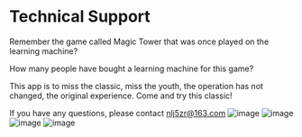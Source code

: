 # Technical Support

Remember the game called Magic Tower that was once played on the learning machine?

How many people have bought a learning machine for this game?

This app is to miss the classic, miss the youth, the operation has not changed, the original experience. Come and try this classic!

If you have any questions, please contact nlj5zr@163.com
![image]()
![image]()
![image]()
![image]()
